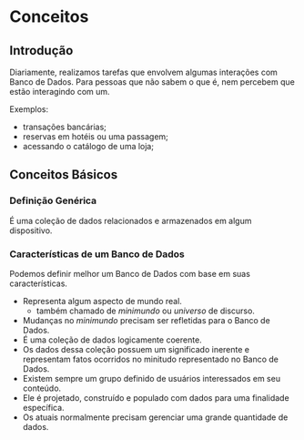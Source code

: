 # Conceitos

## Introdução

Diariamente, realizamos tarefas que envolvem algumas interações com Banco de Dados. Para pessoas que não sabem o que é, nem percebem que estão interagindo com um.

Exemplos:
* transações bancárias;
* reservas em hotéis ou uma passagem;
* acessando o catálogo de uma loja;

## Conceitos Básicos

### Definição Genérica

É uma coleção de dados relacionados e armazenados em algum dispositivo.

### Características de um Banco de Dados

Podemos definir melhor um Banco de Dados com base em suas características.

* Representa algum aspecto de mundo real.
  * também chamado de _minimundo_ ou _universo_ de discurso.
* Mudanças no _minimundo_ precisam ser refletidas para o Banco de Dados.
* É uma coleção de dados logicamente coerente.
* Os dados dessa coleção possuem um significado inerente e representam fatos ocorridos no minitudo representado no Banco de Dados.
* Existem sempre um grupo definido de usuários interessados em seu conteúdo.
* Ele é projetado, construído e populado com dados para uma finalidade específica.
* Os atuais normalmente precisam gerenciar uma grande quantidade de dados.